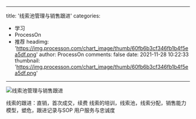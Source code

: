 
---
title: '线索池管理与销售跟进'
categories: 
 - 学习
 - ProcessOn
 - 推荐
headimg: 'https://img.processon.com/chart_image/thumb/60fb6b3cf346fb1b4f5ea5df.png'
author: ProcessOn
comments: false
date: 2021-11-28 10:22:33
thumbnail: 'https://img.processon.com/chart_image/thumb/60fb6b3cf346fb1b4f5ea5df.png'
---

<div>   
<img class="thumb" alt="线索池管理与销售跟进" src="https://img.processon.com/chart_image/thumb/60fb6b3cf346fb1b4f5ea5df.png" referrerpolicy="no-referrer">
<p>线索的跟进：直销，首次成交，续费
线索的培训，线索池，线索分配，销售能力模型，塑危，跟进记录与SOP
用户服务与忠诚度</p>  
</div>
            